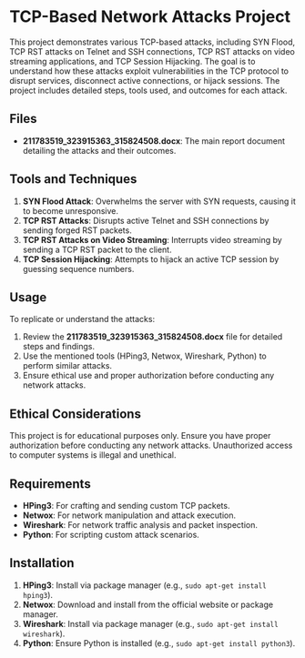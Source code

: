 # TCP-Based Network Attacks Project

This project demonstrates various TCP-based attacks, including SYN Flood, TCP RST attacks on Telnet and SSH connections, TCP RST attacks on video streaming applications, and TCP Session Hijacking. The goal is to understand how these attacks exploit vulnerabilities in the TCP protocol to disrupt services, disconnect active connections, or hijack sessions. The project includes detailed steps, tools used, and outcomes for each attack.

## Files
- **211783519_323915363_315824508.docx**: The main report document detailing the attacks and their outcomes.

## Tools and Techniques
1. **SYN Flood Attack**: Overwhelms the server with SYN requests, causing it to become unresponsive.
2. **TCP RST Attacks**: Disrupts active Telnet and SSH connections by sending forged RST packets.
3. **TCP RST Attacks on Video Streaming**: Interrupts video streaming by sending a TCP RST packet to the client.
4. **TCP Session Hijacking**: Attempts to hijack an active TCP session by guessing sequence numbers.

## Usage
To replicate or understand the attacks:
1. Review the **211783519_323915363_315824508.docx** file for detailed steps and findings.
2. Use the mentioned tools (HPing3, Netwox, Wireshark, Python) to perform similar attacks.
3. Ensure ethical use and proper authorization before conducting any network attacks.

## Ethical Considerations
This project is for educational purposes only. Ensure you have proper authorization before conducting any network attacks. Unauthorized access to computer systems is illegal and unethical.

## Requirements
- **HPing3**: For crafting and sending custom TCP packets.
- **Netwox**: For network manipulation and attack execution.
- **Wireshark**: For network traffic analysis and packet inspection.
- **Python**: For scripting custom attack scenarios.

## Installation
1. **HPing3**: Install via package manager (e.g., `sudo apt-get install hping3`).
2. **Netwox**: Download and install from the official website or package manager.
3. **Wireshark**: Install via package manager (e.g., `sudo apt-get install wireshark`).
4. **Python**: Ensure Python is installed (e.g., `sudo apt-get install python3`).
